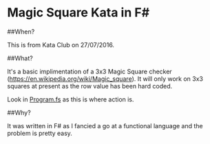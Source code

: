 # Magic Square Kata in F&#35;

##When?

This is from Kata Club on 27/07/2016.

##What?

It's a basic implimentation of a 3x3 Magic Square checker (https://en.wikipedia.org/wiki/Magic_square). It will only work on 3x3 squares at present as the row value has been hard coded.

Look in [Program.fs](MagicSquareKata/Program.fs) as this is where action is.

##Why?

It was written in F# as I fancied a go at a functional language and the problem is pretty easy.
